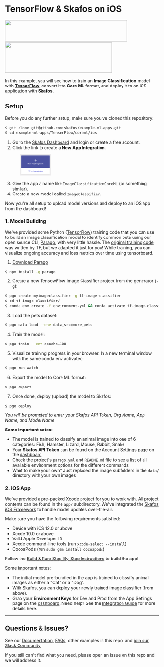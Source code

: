 # TensorFlow & Skafos on iOS
<img src="https://www.gstatic.com/devrel-devsite/va3a0eb1ff00a004a87e2f93101f27917d794beecfd23556fc6d8627bba2ff3cf/tensorflow/images/lockup.svg" width="400" height="70"> <img src="https://skafos.ai/wp-content/uploads/2019/05/skafos_horizontal_on_white_beta@1x.svg" width="350" height="100">

In this example, you will see how to train an **Image Classification**
model with [**TensorFlow**](www.tensorflow.org), convert it to **Core ML** format, and deploy it to an
iOS application with <a href="https://dashboard.skafos.ai" target="_blank">**Skafos**</a>.

## Setup
Before you do any further setup, make sure you've cloned this repository:
```bash
$ git clone git@github.com:skafos/example-ml-apps.git
$ cd example-ml-apps/TensorFlow/coreml/ios
```

1. Go to the <a href="https://dashboard.skafos.ai" target="_blank">Skafos Dashboard</a> and login or create a free account.
2. Click the link to create a **New App Integration**.

<img src="../../../assets/new_app.png"
     width="20%"
     style="left: left; margin-left: 50px;" />

3. Give the app a name like `ImageClassificationCoreML` (or something similar).
4. Create a new model called `ImageClassifier`.

Now you're all setup to upload model versions and deploy to an iOS app from the dashboard!

### 1. Model Building
We've provided some Python ([TensorFlow](https://tensorflow.org)) training code that you can use to build an image classification model to identify common pets using our open source CLI, [Parago](https://github.com/skafos/parago-cli), with very little hassle. The [original training code](https://github.com/tensorflow/hub/raw/master/examples/image_retraining/retrain.py) was written by TF, but we adapted it just for you!
While training, you can visualize ongoing accuracy and loss metrics over time using tensorboard.

1. [Download Parago](https://www.npmjs.com/package/parago)
```bash
$ npm install -g parago
```

2. Create a new TensowFlow Image Classifier project from the generator (`-g`):
```bash
$ pgo create myimageclassifier -g tf-image-classifier
$ cd tf-image-classifier/
$ conda env create -f environment.yml && conda activate tf-image-classifier
```

3. Load the pets dataset:
```bash
$ pgo data load --env data_src=more_pets
```

4. Train the model:
```bash
$ pgo train --env epochs=100
```

5. Visualize training progress in your browser. In a new terminal window with the same conda env activated:
```bash
$ pgo run watch
```

6. Export the model to Core ML format:
```bash
$ pgo export
```

7. Once done, deploy (upload) the model to Skafos:
```bash
$ pgo deploy
```
*You will be prompted to enter your Skafos API Token, Org Name, App Name, and Model Name*

**Some important notes:**
- The model is trained to classify an animal image into one of 6 categories: Fish, Hamster, Lizard, Mouse, Rabbit, Snake
- Your **Skafos API Token** can be found on the Account Settings page on the [dashboard](https://dashboard.skafos.ai)
- Check the project's `parago.yml` and `README.md` file to see a list of all available environment options for the different commands
- Want to make your own? Just replaced the image subfolders in the `data/` directory with your own images

### 2. iOS App
We've provided a pre-packed Xcode project for you to work with. All project contents can be found in the `app/` subdirectory. We've integrated the [Skafos iOS Framework](https://github.com/skafos/ios) to handle model updates over-the-air.

Make sure you have the following requirements satisfied:

- Device with iOS 12.0 or above
- Xcode 10.0 or above
- Valid Apple Developer ID
- Xcode command-line tools (run `xcode-select --install`)
- CocoaPods (run `sudo gem install cocoapods`)

Follow the [Build & Run: Step-By-Step Instructions](app/README.md#build--run-step-by-step-instructions) to build the app!

Some important notes:
- The initial model pre-bundled in the app is trained to classify animal images as either a "Cat" or a "Dog".
- With Skafos, you can deploy your newly trained image classifier (from above).
- Grab your **Environment Keys** for Dev and Prod from the App Settings page on the <a href="https://dashboard.skafos.ai" target="_blank">dashboard</a>. Need help? See the [Integration Guide](https://docs.skafos.ai/sections/integrate.html) for more details here.
-----

## Questions & Issues?
See our [Documentation](https://docs.skafos.ai), [FAQs](https://docs.skafos.ai/sections/faq.html), other examples in this repo, and [join our Slack Community](https://skafosai.slack.com/join/shared_invite/enQtNTAxMzEwOTk2NzA5LThjMmMyY2JkNTkwNDQ1YjgyYjFiY2MyMjRkMzYyM2E4MjUxNTJmYmQyODVhZWM2MjQwMjE5ZGM1Y2YwN2M5ODI)!

If you still can't find what you need, please open an issue on this repo and we will address it.
